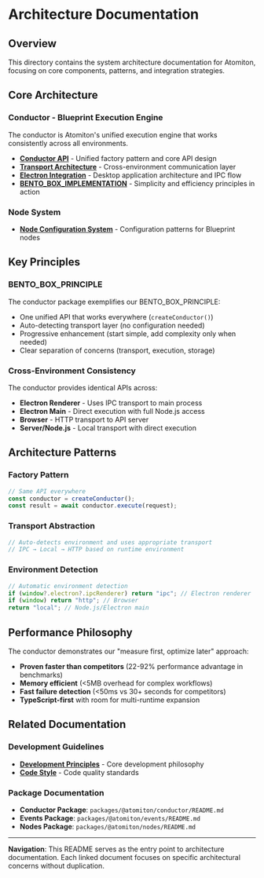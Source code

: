 # Architecture Documentation

## Overview

This directory contains the system architecture documentation for Atomiton, focusing on core components, patterns, and integration strategies.

## Core Architecture

### Conductor - Blueprint Execution Engine

The conductor is Atomiton's unified execution engine that works consistently across all environments.

- **[Conductor API](./CONDUCTOR_API.md)** - Unified factory pattern and core API design
- **[Transport Architecture](./TRANSPORT_ARCHITECTURE.md)** - Cross-environment communication layer
- **[Electron Integration](./ELECTRON_ARCHITECTURE.md)** - Desktop application architecture and IPC flow
- **[BENTO_BOX_IMPLEMENTATION](./BENTO_BOX_IMPLEMENTATION.md)** - Simplicity and efficiency principles in action

### Node System

- **[Node Configuration System](./NODE_CONFIGURATION_SYSTEM.md)** - Configuration patterns for Blueprint nodes

## Key Principles

### BENTO_BOX_PRINCIPLE

The conductor package exemplifies our BENTO_BOX_PRINCIPLE:

- One unified API that works everywhere (`createConductor()`)
- Auto-detecting transport layer (no configuration needed)
- Progressive enhancement (start simple, add complexity only when needed)
- Clear separation of concerns (transport, execution, storage)

### Cross-Environment Consistency

The conductor provides identical APIs across:

- **Electron Renderer** - Uses IPC transport to main process
- **Electron Main** - Direct execution with full Node.js access
- **Browser** - HTTP transport to API server
- **Server/Node.js** - Local transport with direct execution

## Architecture Patterns

### Factory Pattern

```typescript
// Same API everywhere
const conductor = createConductor();
const result = await conductor.execute(request);
```

### Transport Abstraction

```typescript
// Auto-detects environment and uses appropriate transport
// IPC → Local → HTTP based on runtime environment
```

### Environment Detection

```typescript
// Automatic environment detection
if (window?.electron?.ipcRenderer) return "ipc"; // Electron renderer
if (window) return "http"; // Browser
return "local"; // Node.js/Electron main
```

## Performance Philosophy

The conductor demonstrates our "measure first, optimize later" approach:

- **Proven faster than competitors** (22-92% performance advantage in benchmarks)
- **Memory efficient** (<5MB overhead for complex workflows)
- **Fast failure detection** (<50ms vs 30+ seconds for competitors)
- **TypeScript-first** with room for multi-runtime expansion

## Related Documentation

### Development Guidelines

- **[Development Principles](../guides/DEVELOPMENT_PRINCIPLES.md)** - Core development philosophy
- **[Code Style](../guides/CODE_STYLE.md)** - Code quality standards

### Package Documentation

- **Conductor Package**: `packages/@atomiton/conductor/README.md`
- **Events Package**: `packages/@atomiton/events/README.md`
- **Nodes Package**: `packages/@atomiton/nodes/README.md`

---

**Navigation**: This README serves as the entry point to architecture documentation. Each linked document focuses on specific architectural concerns without duplication.
